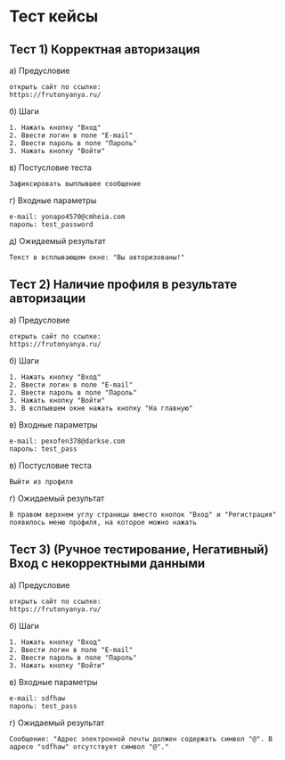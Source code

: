 <h1>Тест кейсы</h1>

<h2>Тест 1)	Корректная авторизация</h2>

а)	Предусловие

    открыть сайт по ссылке: 
    https://frutonyanya.ru/
        
б)	Шаги

    1. Нажать кнопку "Вход"
    2. Ввести логин в поле "E-mail"
    2. Ввести пароль в поле "Пароль"
    3. Нажать кнопку "Войти"

в)	Постусловие теста

    Зафиксировать выплывшее сообщение

г) Входные параметры

    e-mail: yonapo4570@cmheia.com
    пароль: test_password

д) Ожидаемый результат

    Текст в всплывающем окне: "Вы авторизованы!"

<h2>Тест 2)	Наличие профиля в результате авторизации</h2>

а)	Предусловие

    открыть сайт по ссылке: 
    https://frutonyanya.ru/

б)	Шаги

    1. Нажать кнопку "Вход"
    2. Ввести логин в поле "E-mail"
    2. Ввести пароль в поле "Пароль"
    3. Нажать кнопку "Войти"
    3. В всплывшем окне нажать кнопку "На главную"

в) Входные параметры

    e-mail: pexofen378@darkse.com
    пароль: test_pass

в)	Постусловие теста

    Выйти из профиля

г) Ожидаемый результат

    В правом верхнем углу страницы вместо кнопок "Вход" и "Регистрация" появилось меню профиля, на которое можно нажать

<h2>Тест 3)	(Ручное тестирование, Негативный) Вход с некорректными данными</h2>

а)	Предусловие

    открыть сайт по ссылке: 
    https://frutonyanya.ru/

б)	Шаги

    1. Нажать кнопку "Вход"
    2. Ввести логин в поле "E-mail"
    2. Ввести пароль в поле "Пароль"
    3. Нажать кнопку "Войти"

в) Входные параметры

    e-mail: sdfhaw
    пароль: test_pass

г) Ожидаемый результат

    Сообщение: "Адрес электронной почты должен содержать символ "@". В адресе "sdfhaw" отсутствует символ "@"."
